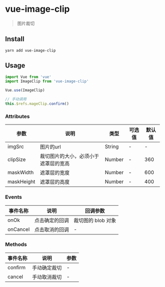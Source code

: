 # vue-image-clip
> 图片裁切

## Install
```shell
yarn add vue-image-clip
```

## Usage
```javascript
import Vue from 'vue'
import ImageClip from 'vue-image-clip'

Vue.use(ImageClip)
```

```javascript
// 手动调用
this.$refs.mageClip.confirm()
```

### Attributes
 参数 | 说明 | 类型 | 可选值 | 默认值
 -----|-----|-----|-----|-----
 imgSrc | 图片的url | String | - | -
 clipSize | 裁切图片的大小，必须小于遮罩层的宽高 | Number | - | 360
 maskWidth | 遮罩层的宽度 | Number | - | 600
 maskHeight | 遮罩层的高度 | Number | - | 400

### Events
 事件名称 | 说明 | 回调参数
 -----|-----|-----
 onOk | 点击确定的回调 | 裁切图的 blob 对象
 onCancel | 点击取消的回调 | -

### Methods
 事件名称 | 说明 | 参数
 -----|-----|-----
 confirm | 手动确定裁切 | -
 cancel | 手动取消裁切 | -
